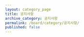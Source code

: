 ```yaml
---
layout: category_page
title: 공지사항
archive_category: 공지사항
permalink: /board/category/공지사항/
published: false
---
```

